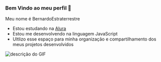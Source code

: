 ### Bem Vindo ao meu perfil 🖤

Meu nome é BernardoEstraterrestre

- Estou estudando na [Alura](https://www.alura.com.br/)
- Estou me desenvolvendo na linguagem JavaScript
- Ultlizo esse espaço  para minha organização e compartilhamento dos meus projetos desenvolvidos
 
![descrição do GIF](https://i.pinimg.com/originals/66/ce/12/66ce12c337da59e7b0ff6b4e911c36f0.gif)
